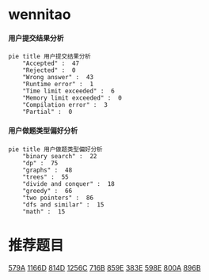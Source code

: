 # wennitao

<!-- tabs:start -->



#### **用户提交结果分析**

```mermaid
pie title 用户提交结果分析
    "Accepted" :  47
    "Rejected" :  0
    "Wrong answer" :  43
    "Runtime error" :  1
    "Time limit exceeded" :  6
    "Memory limit exceeded" :  0
    "Compilation error" :  3
    "Partial" :  0
```

#### **用户做题类型偏好分析**

```mermaid
pie title 用户做题类型偏好分析
    "binary search" :  22
    "dp" :  75
    "graphs" :  48
    "trees" :  55
    "divide and conquer" :  18
    "greedy" :  66
    "two pointers" :  86
    "dfs and similar" :  15
    "math" :  15
```



<!-- tabs:end -->
# 推荐题目
[579A](https://codeforces.com/contest/579/problem/A)
[1166D](https://codeforces.com/contest/1166/problem/D)
[814D](https://codeforces.com/contest/814/problem/D)
[1256C](https://codeforces.com/contest/1256/problem/C)
[716B](https://codeforces.com/contest/716/problem/B)
[859E](https://codeforces.com/contest/859/problem/E)
[383E](https://codeforces.com/contest/383/problem/E)
[598E](https://codeforces.com/contest/598/problem/E)
[800A](https://codeforces.com/contest/800/problem/A)
[896B](https://codeforces.com/contest/896/problem/B)
